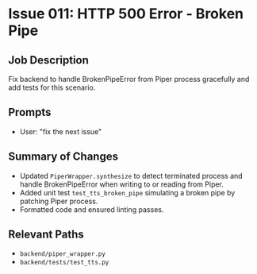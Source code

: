 # Issue 011: HTTP 500 Error - Broken Pipe

## Job Description
Fix backend to handle BrokenPipeError from Piper process gracefully and add tests for this scenario.

## Prompts
- User: "fix the next issue"

## Summary of Changes
- Updated `PiperWrapper.synthesize` to detect terminated process and handle BrokenPipeError when writing to or reading from Piper.
- Added unit test `test_tts_broken_pipe` simulating a broken pipe by patching Piper process.
- Formatted code and ensured linting passes.

## Relevant Paths
- `backend/piper_wrapper.py`
- `backend/tests/test_tts.py`
